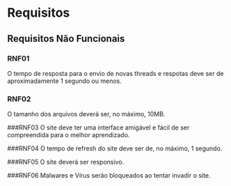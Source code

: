 # Requisitos

## Requisitos Não Funcionais

### RNF01
  O tempo de resposta para o envio de novas threads e respotas deve ser de aproximadamente 1 segundo ou menos.

### RNF02
  O tamanho dos arquivos deverá ser, no máximo, 10MB.

###RNF03
  O site deve ter uma interface amigável e fácil de ser compreendida para o melhor aprendizado.

###RNF04
  O tempo de refresh do site deve ser de, no máximo, 1 segundo.

###RNF05
  O site deverá ser responsivo.

###RNF06
  Malwares e Vírus serão bloqueados ao tentar invadir o site.

